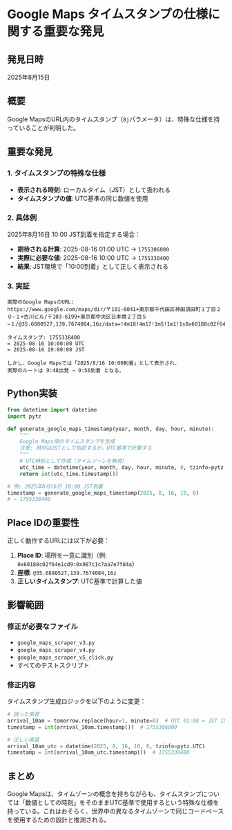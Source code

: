 # Google Maps タイムスタンプの仕様に関する重要な発見

## 発見日時
2025年8月15日

## 概要
Google MapsのURL内のタイムスタンプ（`8j`パラメータ）は、特殊な仕様を持っていることが判明した。

## 重要な発見

### 1. タイムスタンプの特殊な仕様
- **表示される時刻**: ローカルタイム（JST）として扱われる
- **タイムスタンプの値**: UTC基準の同じ数値を使用

### 2. 具体例
2025年8月16日 10:00 JST到着を指定する場合：
- **期待される計算**: 2025-08-16 01:00 UTC → `1755306000`
- **実際に必要な値**: 2025-08-16 10:00 UTC → `1755338400`
- **結果**: JST環境で「10:00到着」として正しく表示される

### 3. 実証
```
実際のGoogle MapsのURL:
https://www.google.com/maps/dir/〒101-0041+東京都千代田区神田須田町１丁目２０−１+吉川ビル/〒103-6199+東京都中央区日本橋２丁目５−１/@35.6880527,139.7674084,16z/data=!4m18!4m17!1m5!1m1!1s0x60188c02f64e1cd9:0x987c1c7aa7e7f84a!2m2!1d139.7711379!2d35.6949994!1m5!1m1!1s0x601889d738b39701:0x996fd0bd4cfffd56!2m2!1d139.773935!2d35.6814238!2m3!6e1!7e2!8j1755338400!3e3

タイムスタンプ: 1755338400
= 2025-08-16 10:00:00 UTC
= 2025-08-16 19:00:00 JST

しかし、Google Mapsでは「2025/8/16 10:00到着」として表示され、
実際のルートは 9:48出発 → 9:56到着 となる。
```

## Python実装

```python
from datetime import datetime
import pytz

def generate_google_maps_timestamp(year, month, day, hour, minute):
    """
    Google Maps用のタイムスタンプを生成
    注意: 時刻はJSTとして指定するが、UTC基準で計算する
    """
    # UTC時刻として作成（タイムゾーンを無視）
    utc_time = datetime(year, month, day, hour, minute, 0, tzinfo=pytz.UTC)
    return int(utc_time.timestamp())

# 例: 2025年8月16日 10:00 JST到着
timestamp = generate_google_maps_timestamp(2025, 8, 16, 10, 0)
# → 1755338400
```

## Place IDの重要性

正しく動作するURLには以下が必要：
1. **Place ID**: 場所を一意に識別（例: `0x60188c02f64e1cd9:0x987c1c7aa7e7f84a`）
2. **座標**: `@35.6880527,139.7674084,16z`
3. **正しいタイムスタンプ**: UTC基準で計算した値

## 影響範囲

### 修正が必要なファイル
- `google_maps_scraper_v3.py`
- `google_maps_scraper_v4.py`
- `google_maps_scraper_v5_click.py`
- すべてのテストスクリプト

### 修正内容
タイムスタンプ生成ロジックを以下のように変更：
```python
# 誤った実装
arrival_10am = tomorrow.replace(hour=1, minute=0)  # UTC 01:00 = JST 10:00
timestamp = int(arrival_10am.timestamp())  # 1755306000

# 正しい実装
arrival_10am_utc = datetime(2025, 8, 16, 10, 0, tzinfo=pytz.UTC)
timestamp = int(arrival_10am_utc.timestamp())  # 1755338400
```

## まとめ
Google Mapsは、タイムゾーンの概念を持ちながらも、タイムスタンプについては「数値としての時刻」をそのままUTC基準で使用するという特殊な仕様を持っている。これはおそらく、世界中の異なるタイムゾーンで同じコードベースを使用するための設計と推測される。